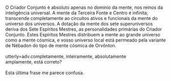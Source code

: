 ﻿O Criador Conjunto é absoluto apenas no domínio da mente, nos reinos da inteligência universal. A mente da Terceira Fonte e Centro é infinita; transcende completamente ao circuitos ativos e funcionais da mente do universo dos universos. A dotação da mente dos sete superuniversos deriva dos Sete Espíritos Mestres, as personalidades primárias do Criador Conjunto. Estes Espíritos Mestres distribuem a mente ao grande universo como a mente cósmica, e vosso universo local está permeado pela variante de Nébadon do tipo de mente cósmica de Orvônton.<BR><BR>utterly=adv.completamente, inteiramente, absolutamente<BR>amplamente, está correto?<BR><BR>Esta última frase me parece confusa.